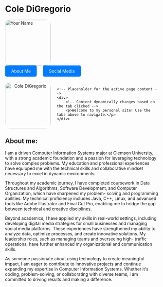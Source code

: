 # Cole DiGregorio

<div style="display: flex; align-items: center;">
    <div style="margin-right: 10px;">
        <img src="COL01833.JPG" alt="Your Name" style="width: 150px; border-radius: 10%;">
        </div>
    </div>
    <div>
    </div>
</div>

<!-- Tabs -->
<div style="display: flex; gap: 20px; margin-bottom: 20px;">
    <a href="about-me.html" style="text-decoration: none; color: white; background-color: #007BFF; padding: 10px 20px; border-radius: 5px;">About Me</a>
    <a href="social-media.html" style="text-decoration: none; color: white; background-color: #007BFF; padding: 10px 20px; border-radius: 5px;">Social Media</a>
</div>

<!-- Main Content -->
<div style="display: flex; align-items: flex-start;">
    <!-- Photo Section -->
    <div style="margin-right: 20px; text-align: center;">
        <img src="COL01833.JPG" alt="Cole DiGregorio" style="width: 150px; border-radius: 10%;">
    </div>

    <!-- Placeholder for the active page content -->
    <div>
        <!-- Content dynamically changes based on the tab clicked -->
        <p>Welcome to my personal site! Use the tabs above to navigate.</p>
    </div>
</div>

 ## About me:

I am a driven Computer Information Systems major at Clemson University, with a strong academic foundation and a passion for leveraging technology to solve complex problems. My               education and professional experiences have equipped me with the technical skills and collaborative mindset necessary to excel in dynamic environments.  
        
Throughout my academic journey, I have completed coursework in Data Structures and Algorithms, Software Development, and Computer Organization, which have sharpened my problem-              solving and programming abilities. My technical proficiency includes Java, C++, Linux, and advanced tools like Adobe Illustrator and Final Cut Pro, enabling me to bridge the gap             between technical and creative disciplines.  

Beyond academics, I have applied my skills in real-world settings, including developing digital media strategies for small businesses and managing social media platforms. These              experiences have strengthened my ability to analyze data, optimize processes, and create innovative solutions. My leadership roles, such as managing teams and overseeing high-               traffic operations, have further enhanced my organizational and communication skills.  

As someone passionate about using technology to create meaningful impact, I am eager to contribute to innovative projects and continue expanding my expertise in Computer Information         Systems. Whether it's coding, problem-solving, or collaborating with diverse teams, I am committed to driving results and making a difference. 

